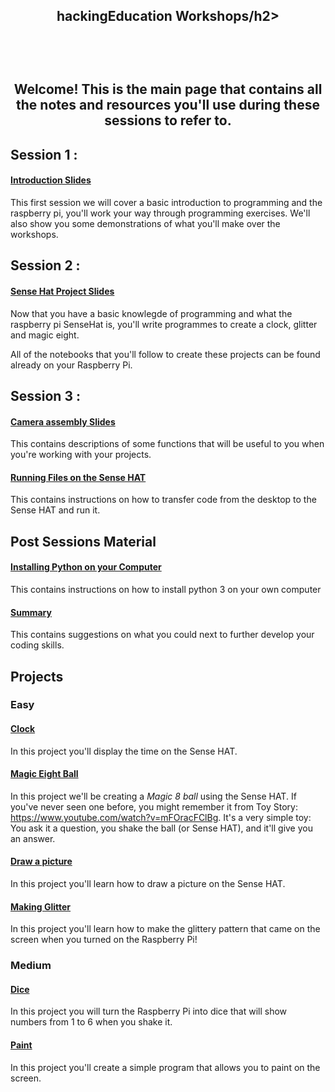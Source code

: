 <h2 align = "center">hackingEducation Workshops/h2>

<br><br>

Welcome! This is the main page that contains all the notes and resources you'll use during these sessions to refer to. 


## Session 1 :

#### [Introduction Slides](https://docs.google.com/presentation/d/1kzQyTqcM9TaQrEvFCgjxaZ2PsrNvHE53HjLpSqJ26D0/edit?usp=sharing)

This first session we will cover a basic introduction to programming and the raspberry pi, you'll work your way through programming exercises. We'll also show you some demonstrations of what you'll make over the workshops. 

## Session 2 :

#### [Sense Hat Project Slides](https://docs.google.com/presentation/d/1VYd2Ha07SDu10oSwsRey8_C4muYLWsSWd2Ou7cehz50/edit?usp=sharing)

Now that you have a basic knowlegde of programming and what the raspberry pi SenseHat is, you'll write programmes to create a clock, glitter and magic eight. 

All of the notebooks that you'll follow to create these projects can be found already on your Raspberry Pi. 

## Session 3 :

#### [Camera assembly Slides](./docs/function_reference.md)

This contains descriptions of some functions that will be useful to you
when you're working with your projects.

#### [Running Files on the Sense HAT](./docs/running_files_on_the_sense_hat.md)

This contains instructions on how to transfer code from the desktop to the Sense HAT and run it.

## Post Sessions Material

#### [Installing Python on your Computer](./docs/guide_to_installing_python.md)
This contains instructions on how to install python 3 on your own computer

#### [Summary](./docs/what_you_have_learnt.md)
This contains suggestions on what you could next to further develop your coding skills.

## Projects


### Easy

#### [Clock](./docs/clock/section_1.md)

In this project you'll display the time on the Sense HAT.

#### [Magic Eight Ball](./docs/magic_eight_ball.md)

In this project we'll be creating a *Magic 8 ball* using the Sense HAT. If you've never seen one
before, you might remember it from Toy Story: <a href="https://www.youtube.com/watch?v=mFOracFClBg">https://www.youtube.com/watch?v=mFOracFClBg</a>. It's a very simple toy: You ask it a question, you shake the ball (or Sense HAT),
and it'll give you an answer.

#### [Draw a picture](./docs/draw_a_picture_project.md)

In this project you'll learn how to draw a picture on the Sense HAT.

#### [Making Glitter](./docs/glitter.md)

In this project you'll learn how to make the glittery pattern that came on the screen when you turned on the Raspberry Pi!

### Medium

#### [Dice](./docs/Dice.md)
In this project you will turn the Raspberry Pi into dice that will show numbers from 1 to 6 when you shake it.

#### [Paint](./docs/paint_project.md)

In this project you'll create a simple program that allows you to paint on the
screen.
